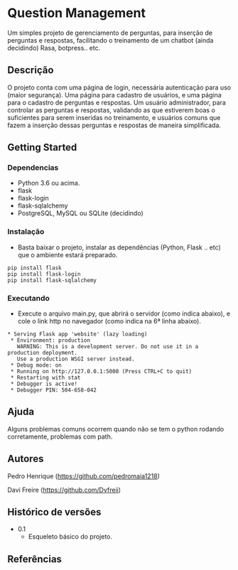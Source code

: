 # Question Management
Um simples projeto de gerenciamento de perguntas, para inserção de perguntas e respostas, facilitando o treinamento de um chatbot (ainda decidindo) Rasa, botpress.. etc.

## Descrição

O projeto conta com uma página de login, necessária autenticação para uso (maior segurança). Uma página para cadastro de usuários, e uma página para o cadastro de 
perguntas e respostas. Um usuário administrador, para controlar as perguntas e respostas, validando as que estiverem boas o suficientes para serem inseridas no 
treinamento, e usuários comuns que fazem a inserção dessas perguntas e respostas de maneira simplificada.

## Getting Started

### Dependencias

* Python 3.6 ou acima.
* flask
* flask-login
* flask-sqlalchemy
* PostgreSQL, MySQL ou SQLite (decidindo)

### Instalação

* Basta baixar o projeto, instalar as dependências (Python, Flask .. etc) que o ambiente estará preparado.
```
pip install flask
pip install flask-login
pip install flask-sqlalchemy
```

### Executando

* Execute o arquivo main.py, que abrirá o servidor (como indica abaixo), e cole o link http no navegador (como indica na 6ª linha abaixo).
```
* Serving Flask app 'website' (lazy loading)
 * Environment: production
   WARNING: This is a development server. Do not use it in a production deployment.
   Use a production WSGI server instead.
 * Debug mode: on
 * Running on http://127.0.0.1:5000 (Press CTRL+C to quit)
 * Restarting with stat
 * Debugger is active!
 * Debugger PIN: 504-658-042
```

## Ajuda

Alguns problemas comuns ocorrem quando não se tem o python rodando corretamente, problemas com path.

## Autores

Pedro Henrique
(https://github.com/pedromaia1218)

Davi Freire
(https://github.com/Dvfreii)


## Histórico de versões

* 0.1
    * Esqueleto básico do projeto.

## Referências
